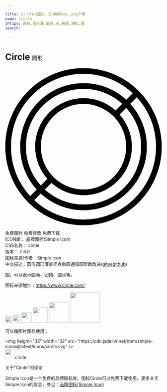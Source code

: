```yaml
---

title: Circle(圆形) ICON转svg、png下载
name: circle
zhTips: 圆形,圆形薄,直径,点,椭圆,通知,圆
search: 

---
```


# Circle  <small style="font-size: 60%;font-weight: 100">圆形</small>

<div id="svg" class="svg-wrap">
<svg role="img" viewBox="0 0 24 24" xmlns="http://www.w3.org/2000/svg"><title>Circle icon</title><path d="M20.788 3.832c-.101-.105-.197-.213-.301-.317-.103-.103-.211-.202-.32-.302A11.903 11.903 0 0 0 12 0a11.926 11.926 0 0 0-8.486 3.514C-1.062 8.09-1.16 15.47 3.213 20.168c.099.108.197.214.3.32.104.103.21.2.317.3A11.92 11.92 0 0 0 12 24c3.206 0 6.22-1.247 8.487-3.512 4.576-4.576 4.673-11.956.301-16.656zm-16.655.301A11.057 11.057 0 0 1 12 .874c2.825 0 5.49 1.048 7.55 2.958l-1.001 1.002A9.646 9.646 0 0 0 12 2.292a9.644 9.644 0 0 0-6.865 2.844A9.644 9.644 0 0 0 2.292 12c0 2.448.9 4.753 2.542 6.549L3.831 19.55C-.201 15.191-.101 8.367 4.133 4.133zm13.798 1.318v.002l-1.015 1.014A7.346 7.346 0 0 0 12 4.589 7.357 7.357 0 0 0 6.761 6.76 7.362 7.362 0 0 0 4.589 12a7.34 7.34 0 0 0 1.877 4.913l-1.014 1.016A8.77 8.77 0 0 1 3.167 12a8.77 8.77 0 0 1 2.588-6.245A8.771 8.771 0 0 1 12 3.167c2.213 0 4.301.809 5.931 2.284zM18.537 12c0 1.745-.681 3.387-1.916 4.622S13.746 18.538 12 18.538a6.491 6.491 0 0 1-4.296-1.621l-.001-.004c-.11-.094-.22-.188-.324-.291a6.027 6.027 0 0 1-.293-.326A6.47 6.47 0 0 1 5.466 12c0-1.746.679-3.387 1.914-4.621A6.488 6.488 0 0 1 12 5.465c1.599 0 3.105.576 4.295 1.62.111.096.224.19.326.295.104.104.2.214.295.324A6.482 6.482 0 0 1 18.537 12zM7.084 17.534h.001A7.349 7.349 0 0 0 12 19.413a7.35 7.35 0 0 0 5.239-2.174A7.354 7.354 0 0 0 19.412 12a7.364 7.364 0 0 0-1.876-4.916l1.013-1.012A8.777 8.777 0 0 1 20.834 12a8.765 8.765 0 0 1-2.589 6.246A8.764 8.764 0 0 1 12 20.834a8.782 8.782 0 0 1-5.93-2.285l1.014-1.015zm12.783 2.333A11.046 11.046 0 0 1 12 23.125a11.042 11.042 0 0 1-7.551-2.957l1.004-1.001a9.64 9.64 0 0 0 6.549 2.542 9.639 9.639 0 0 0 6.865-2.846A9.642 9.642 0 0 0 21.71 12a9.64 9.64 0 0 0-2.543-6.548l1.001-1.002c4.031 4.359 3.935 11.182-.301 15.417z"/></svg>
</div>
<detail full-name='circle'></detail>

<div class="detail-page">
<p>
<span><span class="badge-success badge">免费图标</span> <span class="badge-success badge">免费修改</span>  <span class="badge-success badge">免费下载</span> </span>
<br/>
<span>
ICON库：
<span class="badge-secondary badge">品牌图标(Simple Icon)</span> 
</span>
<br/>
<span>
CSS名称：
<span class="badge-secondary badge">circle</span> 
</span>

<br/>
<span>
版本：
<span class="badge-secondary badge">2.8.0</span> 
</span>
<br/>
<span>图标来源/作者：<span class="badge-light badge">Simple Icon</span></span> 
<br/>
<span class="zh-detail">中文描述：<span class="badge-primary badge">圆形</span><span class="badge-primary badge">圆形薄</span><span class="badge-primary badge">直径</span><span class="badge-primary badge">点</span><span class="badge-primary badge">椭圆</span><span class="badge-primary badge">通知</span><span class="badge-primary badge">圆</span><span class="help-link"><span>帮助改进</span>(<a href="https://gitee.com/liuwave/icon-helper/edit/master/json/brands/circle.json" target="_blank" rel="noopener noreferrer">gitee</a><a href="https://github.com/liuwave/icon-helper/edit/master/json/brands/circle.json" target="_blank" rel="noopener noreferrer">github</a></span>)</span><br/>
</p>
</div><div class="description description alert alert-light"><p>圆，可以表示圆满、团结、圆月等。</p><p>图标来源地址：<a href="https://www.circle.com/" target="_blank" rel="noopener noreferrer">https://www.circle.com/</a></p></div>
<div class="alert alert-dark">
<img height="21" width="21" src="https://cdn.jsdelivr.net/npm/simple-icons@latest/icons/circle.svg" />
<img height="24" width="24" src="https://cdn.jsdelivr.net/npm/simple-icons@latest/icons/circle.svg" />
<img height="32" width="32" src="https://cdn.jsdelivr.net/npm/simple-icons@latest/icons/circle.svg" />
<img height="48" width="48" src="https://cdn.jsdelivr.net/npm/simple-icons@latest/icons/circle.svg" />
<img height="64" width="64" src="https://cdn.jsdelivr.net/npm/simple-icons@latest/icons/circle.svg" />
<img height="96" width="96" src="https://cdn.jsdelivr.net/npm/simple-icons@latest/icons/circle.svg" />

</div>
<div>
  <p>可以像图片那样使用：    
  </p>
  <div class="alert alert-primary" style="font-size: 14px">
    &lt;img height="32" width="32" src="https://cdn.jsdelivr.net/npm/simple-icons@latest/icons/circle.svg" /&gt;
    <copy-btn content='<img height="32" width="32" src="https://cdn.jsdelivr.net/npm/simple-icons@latest/icons/circle.svg" />'></copy-btn>
  </div>
  <div class="alert alert-secondary">
    <img height="32" width="32" src="https://cdn.jsdelivr.net/npm/simple-icons@latest/icons/circle.svg" />circle
    <copy-btn content="circle" btn-title="复制图标名称"></copy-btn>
  </div>
</div>

<Vssue title="关于“Circle”的评论" >关于“Circle”的评论</Vssue>


<div><p>Simple Icon是一个免费的品牌图标库。图标Circle可以免费下载使用。更多关于  Simple Icon的信息，参见：<a target="_blank" href="https://iconhelper.cn/brands.html">品牌图标(Simple Icon)</a>
</p></div>
